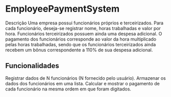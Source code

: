 # EmployeePaymentSystem


Descrição
Uma empresa possui funcionários próprios e terceirizados. Para cada funcionário, deseja-se registrar nome, horas trabalhadas e valor por hora. Funcionários terceirizados possuem ainda uma despesa adicional. O pagamento dos funcionários corresponde ao valor da hora multiplicado pelas horas trabalhadas, sendo que os funcionários terceirizados ainda recebem um bônus correspondente a 110% de sua despesa adicional.

## Funcionalidades
Registrar dados de N funcionários (N fornecido pelo usuário).
Armazenar os dados dos funcionários em uma lista.
Calcular e mostrar o pagamento de cada funcionário na mesma ordem em que foram digitados.